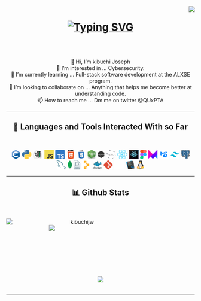 <img align="right" src="https://visitor-badge.laobi.icu/badge?page_id=kibuchijw.kibuchijw">

<h1 align="center">
  <a href="https://git.io/typing-svg">
    <img src="https://readme-typing-svg.herokuapp.com?font=Cascadia+mono&pause=1000&color=00C9CC&center=true&random=false&width=435&lines=Hello%2C+There!+%F0%9F%91%8B;I+am+Kibuchi+Joseph;Good+to+see+you+here!" alt="Typing SVG">
  </a>
</h1>

<br>
<p align="center">
  <br>
   👋 Hi, I’m kibuchi Joseph
   <br>
   👀 I’m interested in ... Cybersecurity.
   <br>
   🌱 I’m currently learning ... Full-stack software development at the ALXSE program.
   <br>
   💞️ I’m looking to collaborate on ... Anything that helps me become better at understanding code.
   <br>
   📫 How to reach me ... Dm me on twitter @QUxPTA
</p>

<hr>
<h2 align="center">🔨 Languages and Tools Interacted With so Far</h2>
<br>
<p align="center">
  <code><img title="C" height="25" src="images/c-original.svg"></code>
  <code><img title="Python" height="25" src="images/python.svg"></code>
  <code><img title="Django" height="25" src="images/django.svg"></code>
  <code><img title="Javascript" height="25" src="images/js.svg"></code>
  <code><img title="Typescript" height="25" src="images/ts.svg"></code>
  <code><img title="HTML5" height="25" src="images/html.svg"></code>
  <code><img title="CSS" height="25" src="images/css.svg"></code>
  <code><img title="NodeJS" height="25" src="images/node-js.svg"></code> 
  <code><img title="ExpressJS" height="25" src="images/express.svg"></code>
  <code><img title="NextJS" height="25" src="images/next.svg"></code>
  <code><img title="React" height="25" src="images/react.svg"></code>
  <code><img title="ReactNative" height="25" src="images/ReactNative.svg"></code> 
  <code><img title="Figma" height="25" src="images/figma.svg"></code> 
  <code><img title="FramerMotion" height="25" src="images/framer.svg"></code>
  <code><img title="Material-UI" height="25" src="images/mui.svg"></code> 
  <code><img title="Tailwind" height="25" src="images/tailwind.svg"></code>
  <code><img title="PostgreSQL" height="25" src="images/postger.svg"></code>
  <code><img title="MySQL" height="25" src="images/mysql.svg"></code>
  <code><img title="MongoDB" height="25" src="images/mongodb.svg"></code>
  <code><img title="JSON" height="25" src="images/json.svg"></code>
  <code><img title="Puppet" height="25" src="images/puppet.svg"></code>
  <code><img title="Docker" height="25" src="images/docker.svg"></code>
  <code><img title="Git" height="25" src="images/git.svg"></code>
  <code><img title="GitHub" height="25" src="images/gitwhite.svg"></code>
  <code><img title="Visual Studio Code" height="25" src="images/vscode.svg"></code>
  <code><img title="Linux" height="25" src="images/linux.svg"></code>
</p>
<hr>

<h2 align="center">📊 Github Stats</h2>
<br>
<p align=center>
  <div align=center>
    <a href="https://github.com/denvercoder1/github-readme-streak-stats" title="Go to Source">
      <img align="left" width=390 src="https://streak-stats.demolab.com/?user=kibuchijw&theme=react&border=61dafb&hide_border=true" alt="kibuchijw" />
    </a>
    <a href="https://github.com/anuraghazra/github-readme-stats" title="Go to Source">
      <img align="right" width=390 src="https://github-readme-stats.vercel.app/api?username=kibuchijw&show_icons=true&theme=react&border_color=61dafb&hide_border=true" />
    </a>
  </div>
  <br><br><br><br><br><br><br><br><br>
  <div align=center>
    <a href="https://github.com/anuraghazra/github-readme-stats">
      <img height=200 align="center" src="https://github-readme-stats.vercel.app/api/top-langs/?username=kibuchijw&hide=c%23,powershell,Mathematica,Ruby,Objective-C,Objective-C%2b%2b,Cuda&title_color=61dafb&text_color=ffffff&icon_color=61dafb&bg_color=20232a&langs_count=8&layout=compact&border_color=61dafb&hide_border=true&size_weight=0.5&count_weight=0.5" />
    </a>
  </div>
  <br>
</p>

<hr>
